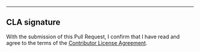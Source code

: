
---

## CLA signature

With the submission of this Pull Request, I confirm that I have read and agree to the terms of the [Contributor License Agreement](https://safe.global/cla).
